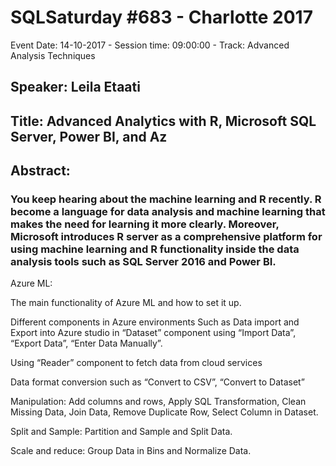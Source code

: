 # SQLSaturday #683 - Charlotte 2017
Event Date: 14-10-2017 - Session time: 09:00:00 - Track: Advanced Analysis Techniques
## Speaker: Leila Etaati
## Title: Advanced Analytics with R, Microsoft SQL Server, Power BI, and Az
## Abstract:
### You keep hearing about the machine learning and R recently. R become a language for data analysis and machine learning that makes the need for learning it more clearly. Moreover, Microsoft introduces R server as a comprehensive platform for using machine learning and R functionality inside the data analysis tools such as SQL Server 2016 and Power BI.

Azure ML:

The main functionality of Azure ML and how to set it up.

Different components in Azure environments Such as Data import and Export into Azure studio in “Dataset” component using “Import Data”, “Export Data”, “Enter Data Manually”.

Using “Reader” component to fetch data from cloud services

Data format conversion such as “Convert to CSV”, “Convert to Dataset”

Manipulation: Add columns and rows, Apply SQL Transformation, Clean Missing Data, Join Data, Remove Duplicate Row, Select Column in Dataset.

Split and Sample: Partition and Sample and Split Data.

Scale and reduce: Group Data in Bins and Normalize Data.
